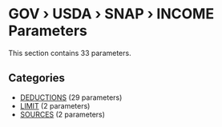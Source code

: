 # GOV › USDA › SNAP › INCOME Parameters

This section contains 33 parameters.

## Categories

- [DEDUCTIONS](deductions/index.md) (29 parameters)
- [LIMIT](limit/index.md) (2 parameters)
- [SOURCES](sources/index.md) (2 parameters)
